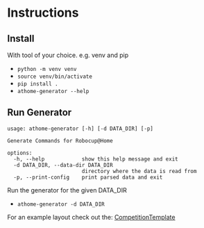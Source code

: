 # Instructions

## Install

With tool of your choice. e.g. venv and pip

- `python -m venv venv`
- `source venv/bin/activate`
- `pip install .`
- `athome-generator --help`

## Run Generator

```
usage: athome-generator [-h] [-d DATA_DIR] [-p]

Generate Commands for Robocup@Home

options:
  -h, --help            show this help message and exit
  -d DATA_DIR, --data-dir DATA_DIR
                        directory where the data is read from
  -p, --print-config    print parsed data and exit
```

Run the generator for the given DATA_DIR
- `athome-generator -d DATA_DIR`

For an example layout check out the: [CompetitionTemplate](https://github.com/RoboCupAtHome/CompetitionTemplate)




